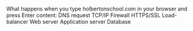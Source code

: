 What happens when you type holbertonschool.com in your browser and press Enter
content:
DNS request
TCP/IP
Firewall
HTTPS/SSL
Load-balancer
Web server
Application server
Database
